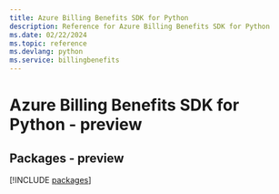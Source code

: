 ```yaml
---
title: Azure Billing Benefits SDK for Python
description: Reference for Azure Billing Benefits SDK for Python
ms.date: 02/22/2024
ms.topic: reference
ms.devlang: python
ms.service: billingbenefits
---
```

# Azure Billing Benefits SDK for Python - preview
## Packages - preview
[!INCLUDE [packages](billing-benefits-index.md)]